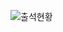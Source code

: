 ![출석현황](https://user-images.githubusercontent.com/23524849/108620841-186fb580-7472-11eb-9629-d5474e240371.png)
